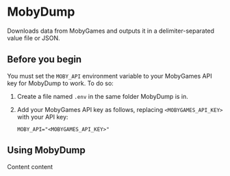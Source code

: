 # MobyDump

Downloads data from MobyGames and outputs it in a delimiter-separated value file or JSON.

## Before you begin

You must set the `MOBY_API` environment variable to your MobyGames API key for MobyDump
to work. To do so:

1.  Create a file named `.env` in the same folder MobyDump is in.

1.  Add your MobyGames API key as follows, replacing `<MOBYGAMES_API_KEY>` with your
    API key:

    ```none
    MOBY_API="<MOBYGAMES_API_KEY>"
    ```

## Using MobyDump

Content content
